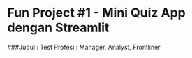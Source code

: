 # Fun Project #1 - Mini Quiz App dengan Streamlit

###Judul : Test Profesi : Manager, Analyst, Frontliner

